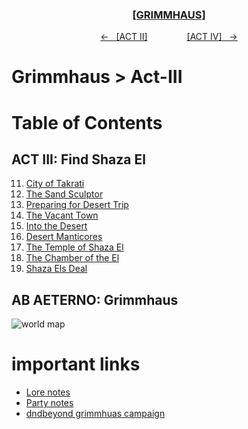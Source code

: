 <div align="center"> 
  <h3 align="center"><a href="https://github.com/h-griffin/dnd-notes/blob/main/grimmhaus/" >[GRIMMHAUS]</a></h3>
  <p align="center"> 
    <a href="https://github.com/h-griffin/dnd-notes/blob/main/grimmhaus/act-II" >&larr; &nbsp; [ACT II]</a>
    &nbsp;&nbsp;&nbsp;&nbsp;&nbsp;&nbsp;&nbsp;&nbsp;&nbsp;&nbsp;&nbsp;&nbsp;&nbsp;&nbsp;   
    <a href="https://github.com/h-griffin/dnd-notes/blob/main/grimmhaus/act-IV" >[ACT IV] &nbsp; &rarr;</a>
  </p>
</div>

# Grimmhaus > Act-III

# Table of Contents 
## ACT III: Find Shaza El
11. [City of Takrati](../act-III/shaza-el/23-8-23.md)
12. [The Sand Sculptor](../act-III/shaza-el/23-8-30.md)
13. [Preparing for Desert Trip](../act-III/shaza-el/23-9-6.md)
14. [The Vacant Town](../act-III/shaza-el/23-9-13.md)
15. [Into the Desert](../act-III/shaza-el/23-9-20.md)
16. [Desert Manticores](../act-III/shaza-el/23-9-27.md)
17. [The Temple of Shaza El](../act-III/shaza-el/23-10-4.md)
18. [The Chamber of the El](../act-III/shaza-el/23-10-11.md)
19. [Shaza Els Deal](../act-III/shaza-el/23-10-18.md)


## AB AETERNO: Grimmhaus
![world map](../../assets/Ab_Aeterno_World_Map.png)

# important links
- [Lore notes](../lore.md)
- [Party notes](../party.md)
- [dndbeyond grimmhuas campaign](https://www.dndbeyond.com/campaigns/4131697)
 